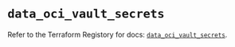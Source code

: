 # `data_oci_vault_secrets`

Refer to the Terraform Registory for docs: [`data_oci_vault_secrets`](https://registry.terraform.io/providers/oracle/oci/6.18.0/docs/data-sources/vault_secrets).
